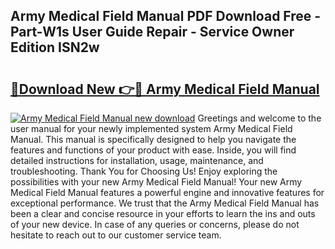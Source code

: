 ## Army Medical Field Manual PDF Download Free - Part-W1s User Guide Repair - Service Owner Edition ISN2w

# <h2><a href="http://bc2834.oget.top/?id=Army+Medical+Field+Manual">🔗Download New 👉🔴 Army Medical Field Manual</a></h2>

[![Army Medical Field Manual new download](https://i.imgur.com/5g1atiW.png)](http://bc2834.oget.top/?id=Army+Medical+Field+Manual)
Greetings and welcome to the user manual for your newly implemented system Army Medical Field Manual. This manual is specifically designed to help you navigate the features and functions of your product with ease. Inside, you will find detailed instructions for installation, usage, maintenance, and troubleshooting. Thank You for Choosing Us! Enjoy exploring the possibilities with your new Army Medical Field Manual! Your new Army Medical Field Manual features a powerful engine and innovative features for exceptional performance. We trust that the Army Medical Field Manual has been a clear and concise resource in your efforts to learn the ins and outs of your new device. In case of any queries or concerns, please do not hesitate to reach out to our customer service team.
